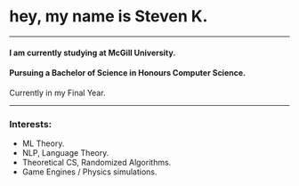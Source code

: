 <h1>
  hey, my name is Steven K.
</h1>

---

#### I am currently studying at McGill University.
#### Pursuing a Bachelor of Science in Honours Computer Science.
Currently in my Final Year.

--- 

### Interests:

- ML Theory.
- NLP, Language Theory.
- Theoretical CS, Randomized Algorithms.
- Game Engines / Physics simulations.


























‎ 
